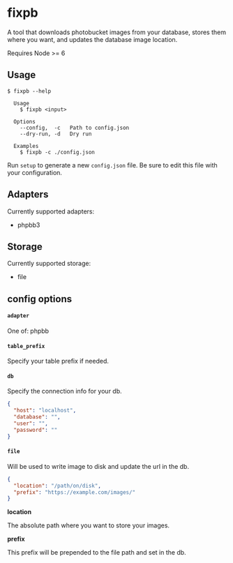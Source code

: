 # fixpb

A tool that downloads photobucket images from your database, stores them where you want, and updates the database image location.

Requires Node >= 6

## Usage

```
$ fixpb --help

  Usage
    $ fixpb <input>

  Options
    --config,  -c   Path to config.json
    --dry-run, -d   Dry run

  Examples
    $ fixpb -c ./config.json
```

Run `setup` to generate a new `config.json` file. Be sure to edit this file with your configuration.

## Adapters

Currently supported adapters:

- phpbb3

## Storage

Currently supported storage:

- file

## config options

#### `adapter`

One of: phpbb

#### `table_prefix`

Specify your table prefix if needed.

#### `db`

Specify the connection info for your db.

```json
{
  "host": "localhost",
  "database": "",
  "user": "",
  "password": ""
}
```

#### `file`

Will be used to write image to disk and update the url in the db.

```json
{
  "location": "/path/on/disk",
  "prefix": "https://example.com/images/"
}
```

**location**

The absolute path where you want to store your images.

**prefix**

This prefix will be prepended to the file path and set in the db.
